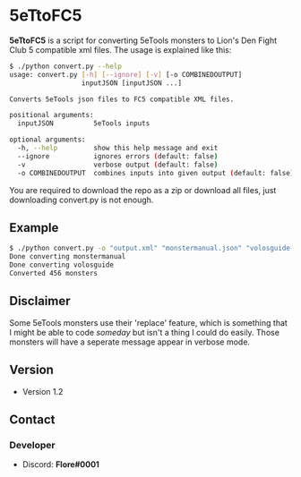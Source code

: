 # 5eTtoFC5

**5eTtoFC5** is a script for converting 5eTools monsters to Lion's Den Fight Club 5 compatible xml files. The usage is explained like this:

```bash
$ ./python convert.py --help
usage: convert.py [-h] [--ignore] [-v] [-o COMBINEDOUTPUT]
                  inputJSON [inputJSON ...]

Converts 5eTools json files to FC5 compatible XML files.

positional arguments:
  inputJSON          5eTools inputs

optional arguments:
  -h, --help         show this help message and exit
  --ignore           ignores errors (default: false)
  -v                 verbose output (default: false)
  -o COMBINEDOUTPUT  combines inputs into given output (default: false)
```

You are required to download the repo as a zip or download all files, just downloading convert.py is not enough.

## Example

```bash
$ ./python convert.py -o "output.xml" "monstermanual.json" "volosguide.json"
Done converting monstermanual
Done converting volosguide
Converted 456 monsters
```

## Disclaimer

Some 5eTools monsters use their 'replace' feature, which is something that I might be able to code *someday* but isn't a thing I could do easily. Those monsters will have a seperate message appear in verbose mode.

## Version

* Version 1.2

## Contact

### Developer

* Discord: **Flore#0001**

